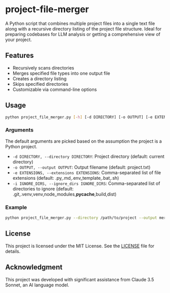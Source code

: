 # project-file-merger

A Python script that combines multiple project files into a single text file along with a recursive directory listing of the project file structure. Ideal for preparing codebases for LLM analysis or getting a comprehensive view of your project.

## Features

- Recursively scans directories
- Merges specified file types into one output file
- Creates a directory listing
- Skips specified directories
- Customizable via command-line options

## Usage

```bash
python project_file_merger.py [-h] [-d DIRECTORY] [-o OUTPUT] [-e EXTENSIONS] [-i IGNORE_DIRS]
```

### Arguments

The default arguments are picked based on the assumption the project is a Python project.

- `-d DIRECTORY, --directory DIRECTORY`: Project directory (default: current directory)
- `-o OUTPUT, --output OUTPUT`: Output filename (default: project.txt)
- `-e EXTENSIONS, --extensions EXTENSIONS`: Comma-separated list of file extensions (default: .py,.md,.env_template,.bat,.sh)
- `-i IGNORE_DIRS, --ignore_dirs IGNORE_DIRS`: Comma-separated list of directories to ignore (default: .git,.venv,venv,node_modules,__pycache__,build,dist)

### Example

```bash
python project_file_merger.py --directory /path/to/project --output merged_project.txt --extensions .py,.js,.css --ignore_dirs .git,node_modules,venv
```

## License

This project is licensed under the MIT License. See the [LICENSE](LICENSE) file for details.

## Acknowledgment

This project was developed with significant assistance from Claude 3.5 Sonnet, an AI language model.